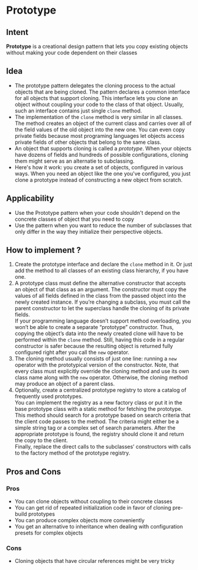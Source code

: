 # Prototype
## Intent
**Prototype** is a creational design pattern that lets you copy existing objects without making your code dependent on their classes
## Idea
- The prototype pattern delegates the cloning process to the actual objects that are being cloned. The pattern declares a common interface for all objects that support cloning. This interface lets you clone an object without coupling your code to the class of that object. Usually, such an interface contains just single `clone` method.
- The implementation of the `clone` method is very similar in all classes. The method creates an object of the current class and carries over all of the field values of the old object into the new one. You can even copy private fields because most programing languages let objects access private fields of other objects that belong to the same class.
- An object that supports cloning is called a *prototype*. When your objects have dozens of fields and hundreds of possible configurations, cloning them might serve as an alternatie to subclassing.
- Here's how it work: you create a set of objects, configured in various ways. When you need an object like the one you've configured, you just clone a prototype instead of constructing a new object from scratch.
## Applicability
- Use the Prototype pattern when your code shouldn't depend on the concrete classes of object that you need to copy
- Use the pattern when you want to reduce the number of subclasses that only differ in the way they initialize their perspective objects.
## How to implement ?
1. Create the prototype interface and declare the `clone` method in it. Or just add the method to all classes of an existing class hierarchy, if you have one.
2. A prototype class must define the alternative constructor that accepts an object of that class as an argument. The constructor must copy the values of all fields defined in the class from the passed object into the newly created instance. If you’re changing a subclass, you must call the parent constructor to let the superclass handle the cloning of its private fields.<br />
   If your programming language doesn’t support method overloading, you won’t be able to create a separate “prototype” constructor. Thus, copying the object’s data into the newly created clone will have to be performed within the `clone` method. Still, having this code in a regular constructor is safer because the resulting object is returned fully configured right after you call the `new` operator.
3. The cloning method usually consists of just one line: running a `new` operator with the prototypical version of the constructor. Note, that every class must explicitly override the cloning method and use its own class name along with the `new` operator. Otherwise, the cloning method may produce an object of a parent class.
4. Optionally, create a centralized prototype registry to store a catalog of frequently used prototypes.<br />
   You can implement the registry as a new factory class or put it in the base prototype class with a static method for fetching the prototype. This method should search for a prototype based on search criteria that the client code passes to the method. The criteria might either be a simple string tag or a complex set of search parameters. After the appropriate prototype is found, the registry should clone it and return the copy to the client. <br />
   Finally, replace the direct calls to the subclasses’ constructors with calls to the factory method of the prototype registry.
## Pros and Cons
### Pros
- You can clone objects without coupling to their concrete classes
- You can get rid of repeated initialization code in favor of cloning pre-build prototypes
- You can produce complex objects more conveniently
- You get an alternative to inheritance when dealing with configuration presets for complex objects
### Cons
- Cloning objects that have circular references might be very tricky  